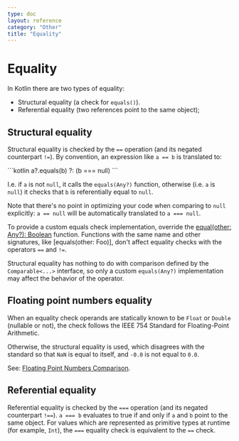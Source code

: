 ```yaml
---
type: doc
layout: reference
category: "Other"
title: "Equality"
---
```


# Equality

In Kotlin there are two types of equality:

* Structural equality (a check for `equals()`).
* Referential equality (two references point to the same object);

## Structural equality

Structural equality is checked by the `==` operation (and its negated counterpart `!=`). By convention, an expression like `a == b` is translated to:

<div class="sample" markdown="1" theme="idea" data-highlight-only>
```kotlin
a?.equals(b) ?: (b === null)
```
</div>

I.e. if `a` is not `null`, it calls the `equals(Any?)` function, otherwise (i.e. `a` is `null`) it checks that `b` is referentially equal to `null`.

Note that there's no point in optimizing your code when comparing to `null` explicitly: `a == null` will be automatically translated to `a === null`.

To provide a custom equals check implementation, override the [equal(other: Any?): Boolean](/api/latest/jvm/stdlib/kotlin/-any/equals.html) function. Functions with the same name and other signatures, like [equals(other: Foo)], don't affect equality checks with the operators `==` and `!=`.

Structural equality has nothing to do with comparison defined by the `Comparable<...>` interface, so only a custom `equals(Any?)` implementation may affect the behavior of the operator. 

## Floating point numbers equality

When an equality check operands are statically known to be `Float` or `Double` (nullable or not), the check follows the IEEE 754 
Standard for Floating-Point Arithmetic. 

Otherwise, the structural equality is used, which disagrees with the standard so that `NaN` is equal to itself, and `-0.0` is not equal to `0.0`.

See: [Floating Point Numbers Comparison](basic-types.html#floating-point-numbers-comparison).

## Referential equality

Referential equality is checked by the `===` operation (and its negated counterpart `!==`). `a === b` evaluates to
true if and only if `a` and `b` point to the same object. For values which are represented as primitive types at runtime
(for example, `Int`), the `===` equality check is equivalent to the `==` check.
